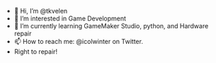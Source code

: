- 👋 Hi, I’m @tkvelen
- 👀 I’m interested in Game Development
- 🌱 I’m currently learning GameMaker Studio, python, and Hardware repair 
- 📫 How to reach me: @icolwinter on Twitter.
- Right to repair!
<!---
tkvelen/tkvelen is a ✨ special ✨ repository because its `README.md` (this file) appears on your GitHub profile.
You can click the Preview link to take a look at your changes.
--->
